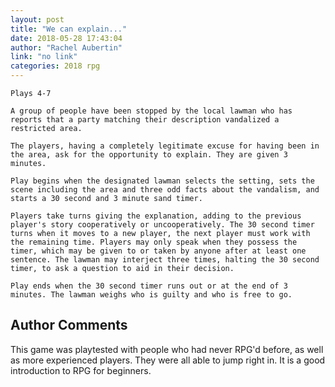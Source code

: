 ```yaml
---
layout: post
title: "We can explain..."
date: 2018-05-28 17:43:04
author: "Rachel Aubertin"
link: "no link"
categories: 2018 rpg
---
```

```
Plays 4-7

A group of people have been stopped by the local lawman who has reports that a party matching their description vandalized a restricted area.

The players, having a completely legitimate excuse for having been in the area, ask for the opportunity to explain. They are given 3 minutes.

Play begins when the designated lawman selects the setting, sets the scene including the area and three odd facts about the vandalism, and starts a 30 second and 3 minute sand timer.

Players take turns giving the explanation, adding to the previous player's story cooperatively or uncooperatively. The 30 second timer turns when it moves to a new player, the next player must work with the remaining time. Players may only speak when they possess the timer, which may be given to or taken by anyone after at least one sentence. The lawman may interject three times, halting the 30 second timer, to ask a question to aid in their decision. 

Play ends when the 30 second timer runs out or at the end of 3 minutes. The lawman weighs who is guilty and who is free to go.
```
## Author Comments 

This game was playtested with people who had never RPG'd before, as well as more experienced players. They were all able to jump right in. It is a good introduction to RPG for beginners.
